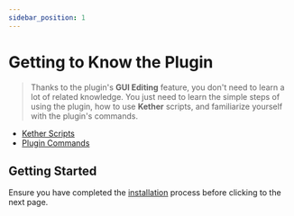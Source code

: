 ```yaml
---
sidebar_position: 1
---
```


# Getting to Know the Plugin

> Thanks to the plugin's **GUI Editing** feature, you don't need to learn a lot of related knowledge. You just need to learn the simple steps of using the plugin, how to use **Kether** scripts, and familiarize yourself with the plugin's commands.

- [Kether Scripts](./kether)
- [Plugin Commands](/i18n/en/docusaurus-plugin-content-docs/current/MinecraftPlugins/YuIllustration/Start/command.md)

## Getting Started

Ensure you have completed the [installation](/i18n/en/docusaurus-plugin-content-docs/current/MinecraftPlugins/YuIllustration/Start/installation.md) process before clicking to the next page.
